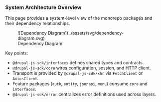 ### System Architecture Overview

This page provides a system-level view of the monorepo packages and their dependency relationships.

<div class="grid cards" markdown>
<figure class="card" markdown>
![Dependency Diagram](../assets/svg/dependency-diagram.svg)
<figcaption>Dependency Diagram</figcaption>
</figure>
</div>

Key points:

- `@drupal-js-sdk/interfaces` defines shared types and contracts.
- `@drupal-js-sdk/core` wires configuration, session, and HTTP client.
- Transport is provided by `@drupal-js-sdk/xhr` via `FetchClient` or `AxiosClient`.
- Feature packages (`auth`, `entity`, `jsonapi`, `menu`) consume `core` and `interfaces`.
- `@drupal-js-sdk/error` centralizes error definitions used across layers.
